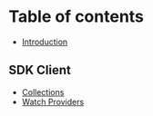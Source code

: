 # Table of contents

* [Introduction](README.md)

## SDK Client

* [Collections](sdk-client/collections.md)
* [Watch Providers](sdk-client/watch-providers.md)
